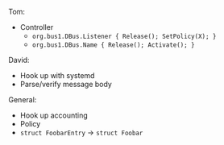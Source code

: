 Tom:
 * Controller
   - `org.bus1.DBus.Listener { Release(); SetPolicy(X); }`
   - `org.bus1.DBus.Name { Release(); Activate(); }`

David:
* Hook up with systemd
* Parse/verify message body

General:
* Hook up accounting
* Policy
* `struct FoobarEntry` -> `struct Foobar`